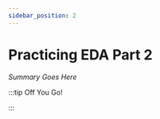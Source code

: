 ```yaml
---
sidebar_position: 2
---
```


# Practicing EDA Part 2

_Summary Goes Here_

:::tip Off You Go!

<QuestButton text="Happy Questing" link='' />

:::

